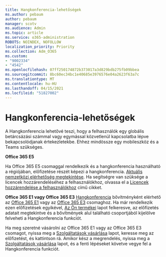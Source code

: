 ```yaml
---
title: Hangkonferencia-lehetőségek
ms.author: pebaum
author: pebaum
manager: scotv
ms.audience: Admin
ms.topic: article
ms.service: o365-administration
ROBOTS: NOINDEX, NOFOLLOW
localization_priority: Priority
ms.collection: Adm_O365
ms.custom:
- "9002334"
- "4542"
ms.openlocfilehash: 07ff250174872b373017a3d829bdb275fb09bbea
ms.sourcegitcommit: 8bc60ec34bc1e40685e3976576e04a2623f63a7c
ms.translationtype: MT
ms.contentlocale: hu-HU
ms.lasthandoff: 04/15/2021
ms.locfileid: "51827002"
---
```

# <a name="options-for-audio-conferencing"></a>Hangkonferencia-lehetőségek

A Hangkonferencia lehetővé teszi, hogy a felhasználók egy globális betárcsázási számmal vagy egymással közvetlenül kapcsolatba lépve bekapcsolódjanak értekezletekbe. Ehhez mindössze egy mobileszköz és a Teams szükséges.

**Office 365 E5**

Ha Office 365 E5 csomaggal rendelkezik és a hangkonferencia használható a régiójában, előfizetése részét képezi a hangkonferencia. [Aktuális nemzetközi elérhetőség megtekintése](https://go.microsoft.com/fwlink/p/?LinkID=839556). Ha segítségre van szüksége a licencek hozzárendeléséhez a felhasználókhoz, olvassa el a [Licencek hozzárendelése a felhasználókhoz](https://docs.microsoft.com/microsoft-365/admin/manage/assign-licenses-to-users) című cikket.

**Office 365 E1 vagy Office 365 E3**
[Hangkonferencia](https://docs.microsoft.com/microsoftteams/audio-conferencing-in-office-365) bővítményként elérhető az [Office 365 E1](https://www.microsoft.com/microsoft-365/business/office-365-enterprise-e1-business-software) vagy az [Office 365 E3](https://www.microsoft.com/microsoft-365/business/office-365-enterprise-e3-business-software) csomaghoz.  Ha már rendelkezik ezen előfizetések egyikével, [Az Ön termékei](https://go.microsoft.com/fwlink/p/?linkid=842054) lapot felkeresve, az előfizetés adatait megtekintve és a bővítmények alul található csoportjából kijelölve felveheti a Hangkonferencia funkciót.

Ha meg szeretné vásárolni az Office 365 E1 vagy az Office 365 E3 csomagot, nyissa meg a [Szolgáltatások vásárlása](https://go.microsoft.com/fwlink/p/?linkid=868433) lapot, keresse meg az előfizetést, és kattintson rá.  Amikor kész a megrendelés, nyissa meg a [Szolgáltatások vásárlása](https://go.microsoft.com/fwlink/p/?linkid=868433) lapot, és a fenti lépéseket követve vegye fel a Hangkonferencia funkciót.
